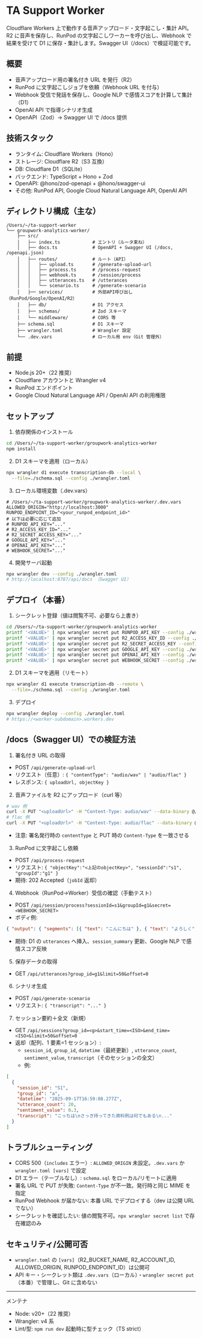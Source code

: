 # TA Support Worker

Cloudflare Workers 上で動作する音声アップロード・文字起こし・集計 API。R2 に音声を保存し、RunPod の文字起こしワーカーを呼び出し、Webhook で結果を受けて D1 に保存・集計します。Swagger UI（/docs）で検証可能です。

## 概要

- 音声アップロード用の署名付き URL を発行（R2）
- RunPod に文字起こしジョブを依頼（Webhook URL を付与）
- Webhook 受信で発話を保存し、Google NLP で感情スコアを計算して集計（D1）
- OpenAI API で指導シナリオ生成
- OpenAPI（Zod）→ Swagger UI で /docs 提供

## 技術スタック

- ランタイム: Cloudflare Workers（Hono）
- ストレージ: Cloudflare R2（S3 互換）
- DB: Cloudflare D1（SQLite）
- バックエンド: TypeScript + Hono + Zod
- OpenAPI: @hono/zod-openapi + @hono/swagger-ui
- その他: RunPod API, Google Cloud Natural Language API, OpenAI API

## ディレクトリ構成（主な）

```
/Users/~/ta-support-worker
└── groupwork-analytics-worker/
    ├── src/
    │   ├── index.ts            # エントリ（ルータ束ね）
    │   ├── docs.ts             # OpenAPI + Swagger UI (/docs, /openapi.json)
    │   ├── routes/             # ルート（API）
    │   │   ├── upload.ts       # /generate-upload-url
    │   │   ├── process.ts      # /process-request
    │   │   ├── webhook.ts      # /session/process
    │   │   ├── utterances.ts   # /utterances
    │   │   └── scenario.ts     # /generate-scenario
    │   ├── services/           # 外部API呼び出し（RunPod/Google/OpenAI/R2）
    │   ├── db/                 # D1 アクセス
    │   ├── schemas/            # Zod スキーマ
    │   └── middleware/         # CORS 等
    ├── schema.sql              # D1 スキーマ
    ├── wrangler.toml           # Wrangler 設定
    └── .dev.vars               # ローカル用 env（Git 管理外）
```

## 前提

- Node.js 20+（22 推奨）
- Cloudflare アカウントと Wrangler v4
- RunPod エンドポイント
- Google Cloud Natural Language API / OpenAI API の利用権限

## セットアップ

1. 依存関係のインストール

```bash
cd /Users/~/ta-support-worker/groupwork-analytics-worker
npm install
```

2. D1 スキーマを適用（ローカル）

```bash
npx wrangler d1 execute transcription-db --local \
  --file=./schema.sql --config ./wrangler.toml
```

3. ローカル環境変数（.dev.vars）

```dotenv
# /Users/~/ta-support-worker/groupwork-analytics-worker/.dev.vars
ALLOWED_ORIGIN="http://localhost:3000"
RUNPOD_ENDPOINT_ID="<your_runpod_endpoint_id>"
# 以下は必要に応じて追加
# RUNPOD_API_KEY="..."
# R2_ACCESS_KEY_ID="..."
# R2_SECRET_ACCESS_KEY="..."
# GOOGLE_API_KEY="..."
# OPENAI_API_KEY="..."
# WEBHOOK_SECRET="..."
```

4. 開発サーバ起動

```bash
npx wrangler dev --config ./wrangler.toml
# http://localhost:8787/api/docs （Swagger UI）
```

## デプロイ（本番）

1. シークレット登録（値は閲覧不可、必要なら上書き）

```bash
cd /Users/~/ta-support-worker/groupwork-analytics-worker
printf '<VALUE>' | npx wrangler secret put RUNPOD_API_KEY --config ./wrangler.toml
printf '<VALUE>' | npx wrangler secret put R2_ACCESS_KEY_ID --config ./wrangler.toml
printf '<VALUE>' | npx wrangler secret put R2_SECRET_ACCESS_KEY --config ./wrangler.toml
printf '<VALUE>' | npx wrangler secret put GOOGLE_API_KEY --config ./wrangler.toml
printf '<VALUE>' | npx wrangler secret put OPENAI_API_KEY --config ./wrangler.toml
printf '<VALUE>' | npx wrangler secret put WEBHOOK_SECRET --config ./wrangler.toml
```

2. D1 スキーマを適用（リモート）

```bash
npx wrangler d1 execute transcription-db --remote \
  --file=./schema.sql --config ./wrangler.toml
```

3. デプロイ

```bash
npx wrangler deploy --config ./wrangler.toml
# https://<worker-subdomain>.workers.dev
```

## /docs（Swagger UI）での検証方法

1. 署名付き URL の取得

- POST `/api/generate-upload-url`
- リクエスト（任意）: `{ "contentType": "audio/wav" | "audio/flac" }`
- レスポンス: `{ uploadUrl, objectKey }`

2. 音声ファイルを R2 にアップロード（curl 等）

```bash
# wav 例
curl -X PUT "<uploadUrl>" -H "Content-Type: audio/wav" --data-binary @/path/to/audio.wav
# flac 例
curl -X PUT "<uploadUrl>" -H "Content-Type: audio/flac" --data-binary @/path/to/audio.flac
```

- 注意: 署名発行時の `contentType` と PUT 時の `Content-Type` を一致させる

3. RunPod に文字起こし依頼

- POST `/api/process-request`
- リクエスト: `{ "objectKey":"<上記のobjectKey>", "sessionId":"s1", "groupId":"g1" }`
- 期待: 202 Accepted（`jobId` 返却）

4. Webhook（RunPod→Worker）受信の確認（手動テスト）

- POST `/api/session/process?sessionId=s1&groupId=g1&secret=<WEBHOOK_SECRET>`
- ボディ例:

```json
{ "output": { "segments": [{ "text": "こんにちは" }, { "text": "よろしく" }] } }
```

- 期待: D1 の `utterances` へ挿入、`session_summary` 更新、Google NLP で感情スコア反映

5. 保存データの取得

- GET `/api/utterances?group_id=g1&limit=50&offset=0`

6. シナリオ生成

- POST `/api/generate-scenario`
- リクエスト: `{ "transcript": "..." }`

7. セッション要約＋全文（新規）

- GET `/api/sessions?group_id=<g>&start_time=<ISO>&end_time=<ISO>&limit=50&offset=0`
- 返却（配列、1 要素=1 セッション）:
  - `session_id`, `group_id`, `datetime`（最終更新）, `utterance_count`, `sentiment_value`, `transcript`（そのセッションの全文）
  - 例:

```json
[
  {
    "session_id": "S1",
    "group_id": "a",
    "datetime": "2025-09-17T16:59:08.277Z",
    "utterance_count": 20,
    "sentiment_value": 0.3,
    "transcript": "こっちは\nさっき持ってきた資料例は何でもある\n..."
  }
]
```

## トラブルシューティング

- CORS 500（`includes` エラー）: `ALLOWED_ORIGIN` 未設定。`.dev.vars` か `wrangler.toml [vars]` で設定
- D1 エラー（テーブルなし）: `schema.sql` をローカル/リモートに適用
- 署名 URL で PUT が失敗: `Content-Type` が不一致。発行時と同じ MIME を指定
- RunPod Webhook が届かない: 本番 URL でデプロイする（dev は公開 URL でない）
- シークレットを確認したい: 値の閲覧不可。`npx wrangler secret list` で存在確認のみ

## セキュリティ/公開可否

- `wrangler.toml` の `[vars]`（R2_BUCKET_NAME, R2_ACCOUNT_ID, ALLOWED_ORIGIN, RUNPOD_ENDPOINT_ID）は公開可
- API キー・シークレット類は `.dev.vars`（ローカル）・`wrangler secret put`（本番）で管理し、Git に含めない

---

メンテナ

- Node: v20+（22 推奨）
- Wrangler: v4 系
- Lint/型: `npm run dev` 起動時に型チェック（TS strict）
